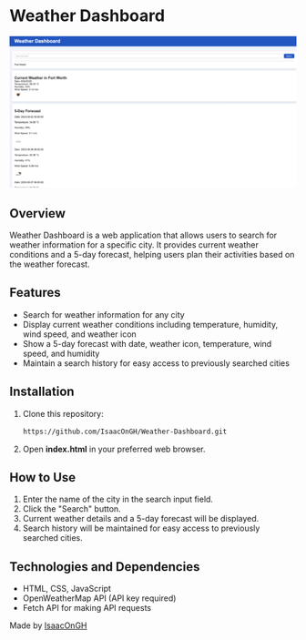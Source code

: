 # Weather Dashboard

![Weather Dashboard](/Assets/Weather-Dashboard.png)

## Overview

Weather Dashboard is a web application that allows users to search for weather information for a specific city. It provides current weather conditions and a 5-day forecast, helping users plan their activities based on the weather forecast.

## Features

- Search for weather information for any city
- Display current weather conditions including temperature, humidity, wind speed, and weather icon
- Show a 5-day forecast with date, weather icon, temperature, wind speed, and humidity
- Maintain a search history for easy access to previously searched cities

## Installation

1. Clone this repository:

    ```bash
    https://github.com/IsaacOnGH/Weather-Dashboard.git
    ```
2. Open **index.html** in your preferred web browser.

## How to Use

1. Enter the name of the city in the search input field.
2. Click the "Search" button.
3. Current weather details and a 5-day forecast will be displayed.
4. Search history will be maintained for easy access to previously searched cities.

## Technologies and Dependencies

- HTML, CSS, JavaScript
- OpenWeatherMap API (API key required)
- Fetch API for making API requests

Made by [IsaacOnGH](https://github.com/IsaacOnGH)

